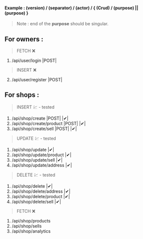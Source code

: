#### Example : (version) / (separator) / (actor) / { (Crud) / (purpose) || (purpose) }

> Note : end of the **purpose** should be singular.

## For owners :

> FETCH ❌

1. /api/user/login |POST|

> INSERT ❌

2. /api/user/register |POST|

## For shops :

> INSERT 💹 - tested

1. /api/shop/create |POST| |✔|
2. /api/shop/create/product |POST| |✔|
3. /api/shop/create/sell |POST| |✔|

> UPDATE 💹 - tested

1. /api/shop/update |✔|
2. /api/shop/update/product |✔|
3. /api/shop/update/sell |✔|
4. /api/shop/update/address |✔|

> DELETE 💹 - tested

1. /api/shop/delete |✔|
2. /api/shop/delete/address |✔|
3. /api/shop/delete/product |✔|
4. /api/shop/delete/sell |✔|

> FETCH ❌

1. /api/shop/products
2. /api/shop/sells
3. /api/shop/analytics
